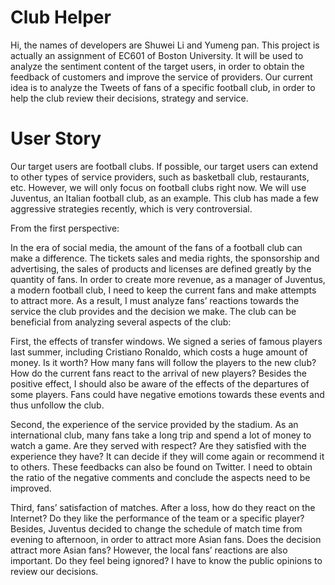 # Club Helper
Hi, the names of developers are Shuwei Li and Yumeng pan. This project is actually an assignment of EC601 of Boston University. It will be used to analyze the sentiment content of the target users, in order to obtain the feedback of customers and improve the service of providers. Our current idea is to analyze the Tweets of fans of a specific football club, in order to help the club review their decisions, strategy and service.


# User Story
Our target users are football clubs. If possible, our target users can extend to other types of service providers, such as basketball club, restaurants, etc. However, we will only focus on football clubs right now. We will use Juventus, an Italian football club, as an example. This club has made a few aggressive strategies recently, which is very controversial.

From the first perspective:

In the era of social media, the amount of the fans of a football club can make a difference. The tickets sales and media rights, the sponsorship and advertising, the sales of products and licenses are defined greatly by the quantity of fans. In order to create more revenue, as a manager of Juventus, a modern football club, I need to keep the current fans and make attempts to attract more. As a result, I must analyze fans’ reactions towards the service the club provides and the decision we make. The club can be beneficial from analyzing several aspects of the club:

First, the effects of transfer windows.  We signed a series of famous players last summer, including Cristiano Ronaldo, which costs a huge amount of money. Is it worth? How many fans will follow the players to the new club? How do the current fans react to the arrival of new players? Besides the positive effect, I should also be aware of the effects of the departures of some players. Fans could have negative emotions towards these events and thus unfollow the club.

Second, the experience of the service provided by the stadium.  As an international club, many fans take a long trip and spend a lot of money to watch a game. Are they served with respect? Are they satisfied with the experience they have? It can decide if they will come again or recommend it to others. These feedbacks can also be found on Twitter. I need to obtain the ratio of the negative comments and conclude the aspects need to be improved.

Third, fans’ satisfaction of matches. After a loss, how do they react on the Internet? Do they like the performance of the team or a specific player? Besides, Juventus decided to change the schedule of match time from evening to afternoon, in order to attract more Asian fans. Does the decision attract more Asian fans? However, the local fans’ reactions are also important. Do they feel being ignored? I have to know the public opinions to review our decisions. 

